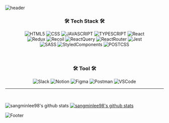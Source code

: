 ![header](https://capsule-render.vercel.app/api?type=waving&color=007acc&text=SangminLee&height=150&animation=fadeIn&fontAlignY=35&fontSize=50)

<div align="center">
  <h3>🛠 Tech Stack 🛠</h3>
  <img alt="HTML5" src ="https://img.shields.io/badge/HTML5-E34F26.svg?&style=for-the-badge&logo=HTML5&logoColor=white"/>
  <img alt="CSS" src ="https://img.shields.io/badge/CSS3-1572B6.svg?&style=for-the-badge&logo=CSS3&logoColor=white"/>
  <img alt="JAVASCRIPT" src ="https://img.shields.io/badge/JavaScript-F7DF1E.svg?&style=for-the-badge&logo=JavaScript&logoColor=white"/>
  <img alt="TYPESCRIPT" src ="https://img.shields.io/badge/TypeScript-3178C6.svg?&style=for-the-badge&logo=TypeScript&logoColor=white"/>
  <img alt="React" src ="https://img.shields.io/badge/React-61DAFB.svg?&style=for-the-badge&logo=React&logoColor=white"/>
  <br/>
  <img alt="Redux" src ="https://img.shields.io/badge/Redux-764ABC.svg?&style=for-the-badge&logo=Redux&logoColor=white"/>
  <img alt="Recoil" src ="https://img.shields.io/badge/Recoil-0075EB.svg?&style=for-the-badge&logo=Revolut&logoColor=white"/>
  <img alt="ReactQuery" src ="https://img.shields.io/badge/ReactQuery-FF4154.svg?&style=for-the-badge&logo=ReactQuery&logoColor=white"/>
  <img alt="ReactRouter" src ="https://img.shields.io/badge/ReactRouter-CA4245.svg?&style=for-the-badge&logo=ReactRouter&logoColor=white"/>
  <img alt="Jest" src ="https://img.shields.io/badge/Jest-C21325.svg?&style=for-the-badge&logo=Jest&logoColor=white"/>
  <br/>
  <img alt="SASS" src ="https://img.shields.io/badge/Sass-CC6699.svg?&style=for-the-badge&logo=Sass&logoColor=white"/>
  <img alt="StyledComponents" src ="https://img.shields.io/badge/StyledComponents-DB7093.svg?&style=for-the-badge&logo=StyledComponents&logoColor=white"/>
  <img alt="POSTCSS" src ="https://img.shields.io/badge/PostCSS-DD3A0A.svg?&style=for-the-badge&logo=PostCSS&logoColor=white"/>
  <br/>
  <br/>
  <br/>
  <h3>🛠 Tool 🛠</h3>
  <img alt="Slack" src ="https://img.shields.io/badge/Slack-4A154B.svg?&style=for-the-badge&logo=Slack&logoColor=white"/>
  <img alt="Notion" src ="https://img.shields.io/badge/Notion-000000.svg?&style=for-the-badge&logo=Notion&logoColor=white"/>
  <img alt="Figma" src ="https://img.shields.io/badge/Figma-F24E1E.svg?&style=for-the-badge&logo=Figma&logoColor=white"/>
  <img alt="Postman" src ="https://img.shields.io/badge/PostMan-FF6C37.svg?&style=for-the-badge&logo=Postman&logoColor=white"/>
  <img alt="VSCode" src ="https://img.shields.io/badge/VSCODE-007ACC.svg?&style=for-the-badge&logo=VisualStudioCode&logoColor=white"/>
</div>
<hr/>
<br/>

![sangminlee98's github stats](https://github-readme-stats.vercel.app/api?username=sangminlee98&show_icons=true&theme=radical)
[![sangminlee98's github stats](https://github-readme-stats.vercel.app/api/top-langs/?username=sangminlee98&show_icons=true&hide_border=true&title_color=004386&icon_color=004386&layout=compact&theme=radical)](https://github.com/sangminlee98)

![Footer](https://capsule-render.vercel.app/api?type=waving&color=007acc&height=100&section=footer)
